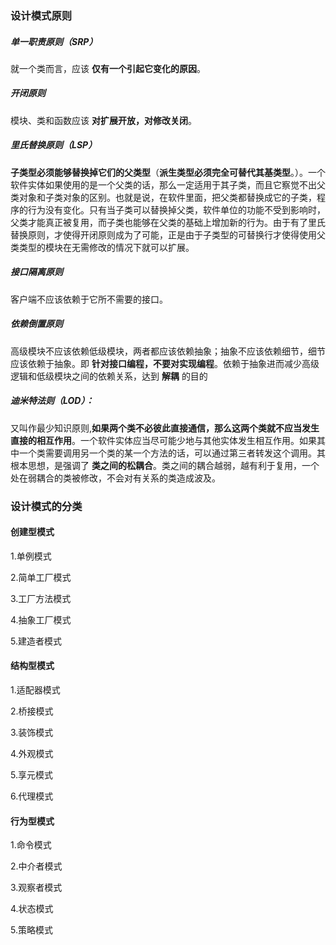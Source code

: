 ### 设计模式原则

##### **单一职责原则**（SRP）

就一个类而言，应该 **仅有一个引起它变化的原因**。

##### **开闭原则**

模块、类和函数应该 **对扩展开放，对修改关闭**。

##### **里氏替换原则**（LSP）

**子类型必须能够替换掉它们的父类型**（**派生类型必须完全可替代其基类型**。）。一个软件实体如果使用的是一个父类的话，那么一定适用于其子类，而且它察觉不出父类对象和子类对象的区别。也就是说，在软件里面，把父类都替换成它的子类，程序的行为没有变化。只有当子类可以替换掉父类，软件单位的功能不受到影响时，父类才能真正被复用，而子类也能够在父类的基础上增加新的行为。由于有了里氏替换原则，才使得开闭原则成为了可能，正是由于子类型的可替换行才使得使用父类类型的模块在无需修改的情况下就可以扩展。



##### **接口隔离原则**

客户端不应该依赖于它所不需要的接口。

##### **依赖倒置原则**

高级模块不应该依赖低级模块，两者都应该依赖抽象；抽象不应该依赖细节，细节应该依赖于抽象。即 **针对接口编程，不要对实现编程**。依赖于抽象进而减少高级逻辑和低级模块之间的依赖关系，达到 **解耦** 的目的

##### **迪米特法则**（LOD）：

又叫作最少知识原则,**如果两个类不必彼此直接通信，那么这两个类就不应当发生直接的相互作用**。一个软件实体应当尽可能少地与其他实体发生相互作用。如果其中一个类需要调用另一个类的某一个方法的话，可以通过第三者转发这个调用。其根本思想，是强调了 **类之间的松耦合**。类之间的耦合越弱，越有利于复用，一个处在弱耦合的类被修改，不会对有关系的类造成波及。

### 设计模式的分类

#### 创建型模式

1.单例模式

2.简单工厂模式

3.工厂方法模式

4.抽象工厂模式

5.建造者模式

#### 结构型模式

1.适配器模式

2.桥接模式

3.装饰模式

4.外观模式

5.享元模式

6.代理模式

#### 行为型模式

1.命令模式

2.中介者模式

3.观察者模式

4.状态模式

5.策略模式